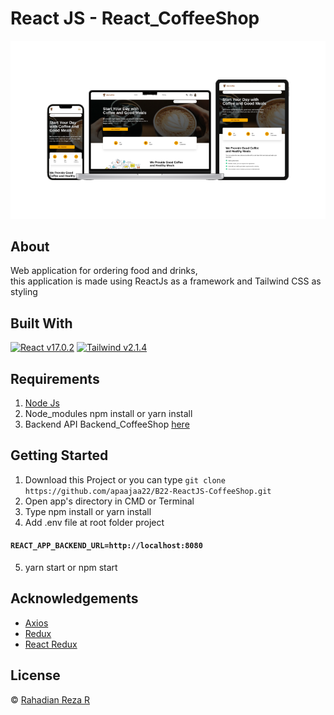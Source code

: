 # React JS - React_CoffeeShop

![My Image](src/assets/img/homedisplay.png)

## About

Web application for ordering food and drinks, \
this application is made using ReactJs as a framework and Tailwind CSS as styling

## Built With

[![React v17.0.2](https://img.shields.io/badge/React%20-v17.0.2-brightgreen.svg?style=flat)](https://github.com/facebook/react)
[![Tailwind v2.1.4](https://img.shields.io/badge/Tailwind%20-v2.1.4-blue.svg?style=flat)](https://github.com/tailwindlabs/tailwindcss)

## Requirements

1. [Node Js](https://nodejs.org/en/)
2. Node_modules npm install or yarn install
3. Backend API Backend_CoffeeShop [here](https://github.com/apaajaa22/b22-backend-beginner)

## Getting Started

1. Download this Project or you can type `git clone https://github.com/apaajaa22/B22-ReactJS-CoffeeShop.git`
2. Open app's directory in CMD or Terminal
3. Type npm install or yarn install
4. Add .env file at root folder project

#### `REACT_APP_BACKEND_URL=http://localhost:8080`

5. yarn start or npm start

## Acknowledgements

- [Axios](https://axios-http.com/docs/api_intro)
- [Redux](https://redux.js.org/)
- [React Redux](https://react-redux.js.org/)

## License

© [Rahadian Reza R](https://github.com/apaajaa22)
